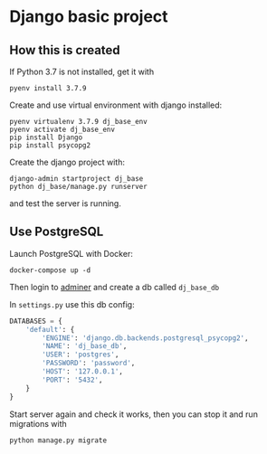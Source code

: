 # Django basic project

## How this is created

If Python 3.7 is not installed, get it with

```shell
pyenv install 3.7.9
```

Create and use virtual environment with django installed:

```shell
pyenv virtualenv 3.7.9 dj_base_env
pyenv activate dj_base_env
pip install Django
pip install psycopg2
```

Create the django project with:

```shell
django-admin startproject dj_base
python dj_base/manage.py runserver
```

and test the server is running.

## Use PostgreSQL

Launch PostgreSQL with Docker:

```
docker-compose up -d
```

Then login to [adminer](http://127.0.0.1:8080/) and create a db called `dj_base_db`

In `settings.py` use this db config:

```python
DATABASES = {
    'default': {
        'ENGINE': 'django.db.backends.postgresql_psycopg2',
        'NAME': 'dj_base_db',
        'USER': 'postgres',
        'PASSWORD': 'password',
        'HOST': '127.0.0.1',
        'PORT': '5432',
    }
}
```

Start server again and check it works, then you can stop it and run migrations with

```
python manage.py migrate
```
